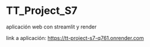 # TT_Project_S7
aplicación web con streamlit y render

link a aplicación: https://tt-project-s7-q761.onrender.com
